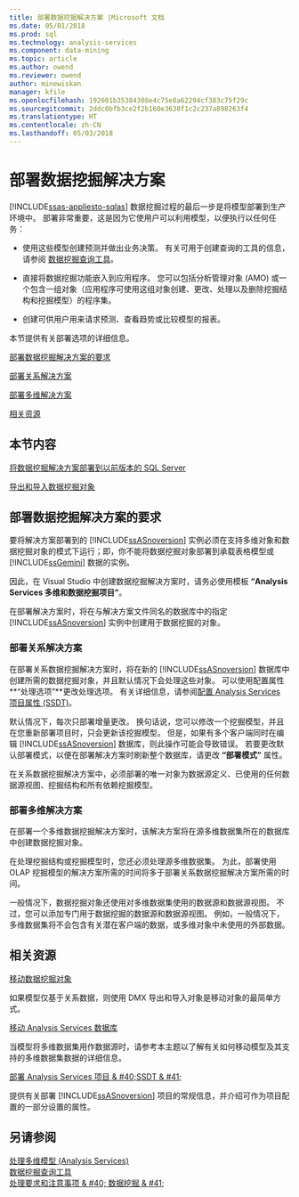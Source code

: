 ```yaml
---
title: 部署数据挖掘解决方案 |Microsoft 文档
ms.date: 05/01/2018
ms.prod: sql
ms.technology: analysis-services
ms.component: data-mining
ms.topic: article
ms.author: owend
ms.reviewer: owend
author: minewiskan
manager: kfile
ms.openlocfilehash: 192601b35384308e4c75e8a62294cf383c75f29c
ms.sourcegitcommit: 2ddc0bfb3ce2f2b160e3638f1c2c237a898263f4
ms.translationtype: HT
ms.contentlocale: zh-CN
ms.lasthandoff: 05/03/2018
---
```

# <a name="deployment-of-data-mining-solutions"></a>部署数据挖掘解决方案
[!INCLUDE[ssas-appliesto-sqlas](../../includes/ssas-appliesto-sqlas.md)]
  数据挖掘过程的最后一步是将模型部署到生产环境中。 部署非常重要，这是因为它使用户可以利用模型，以便执行以任何任务：  
  
-   使用这些模型创建预测并做出业务决策。 有关可用于创建查询的工具的信息，请参阅 [数据挖掘查询工具](../../analysis-services/data-mining/data-mining-query-tools.md)。  
  
-   直接将数据挖掘功能嵌入到应用程序。 您可以包括分析管理对象 (AMO) 或一个包含一组对象（应用程序可使用这组对象创建、更改、处理以及删除挖掘结构和挖掘模型）的程序集。  
  
-   创建可供用户用来请求预测、查看趋势或比较模型的报表。  
  
 本节提供有关部署选项的详细信息。  
  
 [部署数据挖掘解决方案的要求](#bkmk_Reqs)  
  
 [部署关系解决方案](#bkmk_RelationalSltn)  
  
 [部署多维解决方案](#bkmk_MDSltn)  
  
 [相关资源](#bkmk_Resources)  
  
## <a name="in-this-section"></a>本节内容  
 [将数据挖掘解决方案部署到以前版本的 SQL Server](../../analysis-services/data-mining/deploy-a-data-mining-solution-to-previous-versions-of-sql-server.md)  
  
 [导出和导入数据挖掘对象](../../analysis-services/data-mining/export-and-import-data-mining-objects.md)  
  
##  <a name="bkmk_Reqs"></a> 部署数据挖掘解决方案的要求  
 要将解决方案部署到的 [!INCLUDE[ssASnoversion](../../includes/ssasnoversion-md.md)] 实例必须在支持多维对象和数据挖掘对象的模式下运行；即，你不能将数据挖掘对象部署到承载表格模型或 [!INCLUDE[ssGemini](../../includes/ssgemini-md.md)] 数据的实例。  
  
 因此，在 Visual Studio 中创建数据挖掘解决方案时，请务必使用模板 **“Analysis Services 多维和数据挖掘项目”**。  
  
 在部署解决方案时，将在与解决方案文件同名的数据库中的指定 [!INCLUDE[ssASnoversion](../../includes/ssasnoversion-md.md)] 实例中创建用于数据挖掘的对象。  
  
###  <a name="bkmk_RelationalSltn"></a> 部署关系解决方案  
 在部署关系数据挖掘解决方案时，将在新的 [!INCLUDE[ssASnoversion](../../includes/ssasnoversion-md.md)] 数据库中创建所需的数据挖掘对象，并且默认情况下会处理这些对象。 可以使用配置属性 **“处理选项”**更改处理选项。 有关详细信息，请参阅[配置 Analysis Services 项目属性 (SSDT)](../../analysis-services/multidimensional-models/configure-analysis-services-project-properties-ssdt.md)。  
  
 默认情况下，每次只部署增量更改。 换句话说，您可以修改一个挖掘模型，并且在您重新部署项目时，只会更新该挖掘模型。 但是，如果有多个客户端同时在编辑 [!INCLUDE[ssASnoversion](../../includes/ssasnoversion-md.md)] 数据库，则此操作可能会导致错误。 若要更改默认部署模式，以便在部署解决方案时刷新整个数据库，请更改 **“部署模式”** 属性。  
  
 在关系数据挖掘解决方案中，必须部署的唯一对象为数据源定义、已使用的任何数据源视图、挖掘结构和所有依赖挖掘模型。  
  
###  <a name="bkmk_MDSltn"></a> 部署多维解决方案  
 在部署一个多维数据挖掘解决方案时，该解决方案将在源多维数据集所在的数据库中创建数据挖掘对象。  
  
 在处理挖掘结构或挖掘模型时，您还必须处理源多维数据集。 为此，部署使用 OLAP 挖掘模型的解决方案所需的时间将多于部署关系数据挖掘解决方案所需的时间。  
  
 一般情况下，数据挖掘对象还使用对多维数据集使用的数据源和数据源视图。 不过，您可以添加专门用于数据挖掘的数据源和数据源视图。 例如，一般情况下，多维数据集将不会包含有关潜在客户端的数据，或多维对象中未使用的外部数据。  
  
##  <a name="bkmk_Resources"></a> 相关资源  
 [移动数据挖掘对象](../../analysis-services/data-mining/moving-data-mining-objects.md)  
  
 如果模型仅基于关系数据，则使用 DMX 导出和导入对象是移动对象的最简单方式。  
  
 [移动 Analysis Services 数据库](../../analysis-services/multidimensional-models/move-an-analysis-services-database.md)  
  
 当模型将多维数据集用作数据源时，请参考本主题以了解有关如何移动模型及其支持的多维数据集数据的详细信息。  
  
 [部署 Analysis Services 项目 & #40;SSDT & #41;](../../analysis-services/multidimensional-models/deploy-analysis-services-projects-ssdt.md)  
  
 提供有关部署 [!INCLUDE[ssASnoversion](../../includes/ssasnoversion-md.md)] 项目的常规信息，并介绍可作为项目配置的一部分设置的属性。  
  
## <a name="see-also"></a>另请参阅  
 [处理多维模型 (Analysis Services)](../../analysis-services/multidimensional-models/processing-a-multidimensional-model-analysis-services.md)   
 [数据挖掘查询工具](../../analysis-services/data-mining/data-mining-query-tools.md)   
 [处理要求和注意事项 & #40; 数据挖掘 & #41;](../../analysis-services/data-mining/processing-requirements-and-considerations-data-mining.md)  
  
  

